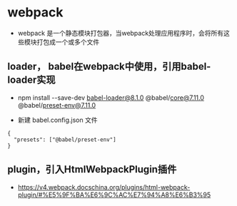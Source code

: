 # webpack
* webpack 是一个静态模块打包器，当webpack处理应用程序时，会将所有这些模块打包成一个或多个文件

## loader， babel在webpack中使用，引用babel-loader实现
* npm install --save-dev babel-loader@8.1.0 @babel/core@7.11.0 @babel/preset-env@7.11.0

* 新建 babel.config.json 文件
```
{
  "presets": ["@babel/preset-env"]
}
```

## plugin，引入HtmlWebpackPlugin插件
* https://v4.webpack.docschina.org/plugins/html-webpack-plugin/#%E5%9F%BA%E6%9C%AC%E7%94%A8%E6%B3%95